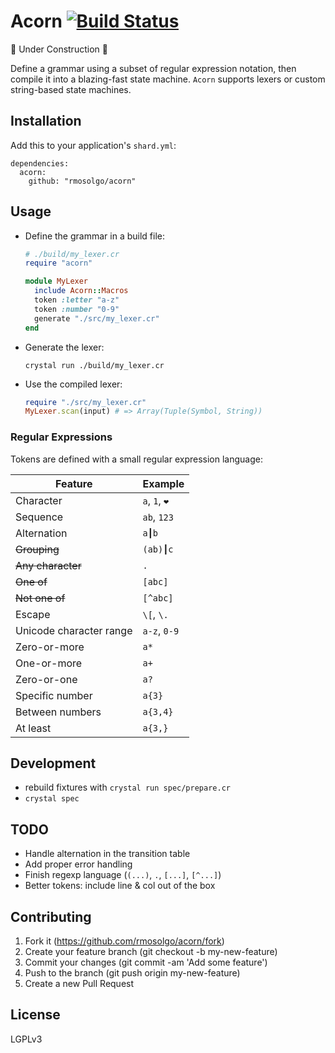 # Acorn [![Build Status](https://travis-ci.org/rmosolgo/acorn.svg?branch=master)](https://travis-ci.org/rmosolgo/acorn)

🚧 Under Construction 👷

Define a grammar using a subset of regular expression notation, then compile it into a blazing-fast state machine. `Acorn` supports lexers or custom string-based state machines.

## Installation

Add this to your application's `shard.yml`:

```
dependencies:
  acorn:
    github: "rmosolgo/acorn"
```

## Usage

- Define the grammar in a build file:

  ```ruby
  # ./build/my_lexer.cr
  require "acorn"

  module MyLexer
    include Acorn::Macros
    token :letter "a-z"
    token :number "0-9"
    generate "./src/my_lexer.cr"
  end
  ```

- Generate the lexer:

  ```
  crystal run ./build/my_lexer.cr
  ```

- Use the compiled lexer:   

  ```ruby
  require "./src/my_lexer.cr"
  MyLexer.scan(input) # => Array(Tuple(Symbol, String))
  ```

### Regular Expressions

Tokens are defined with a small regular expression language:

Feature | Example
---|---
Character| `a`, `1`, `❤️`
Sequence |`ab`, `123`
Alternation | `a┃b`
~~Grouping~~ | `(ab)┃c`
~~Any character~~ | `.`
~~One of~~ | `[abc]`
~~Not one of~~ | `[^abc]`
Escape | `\[`, `\.`
Unicode character range | `a-z`, `0-9`
Zero-or-more | `a*`  
One-or-more | `a+`
Zero-or-one | `a?`
Specific number | `a{3}`
Between numbers | `a{3,4}`
At least | `a{3,}`

## Development

- rebuild fixtures with `crystal run spec/prepare.cr`
- `crystal spec`

## TODO

- Handle alternation in the transition table
- Add proper error handling
- Finish regexp language (`(...)`, `.`, `[...]`, `[^...]`)
- Better tokens: include line & col out of the box

## Contributing

1. Fork it (https://github.com/rmosolgo/acorn/fork)
2. Create your feature branch (git checkout -b my-new-feature)
3. Commit your changes (git commit -am 'Add some feature')
4. Push to the branch (git push origin my-new-feature)
5. Create a new Pull Request

## License

LGPLv3
